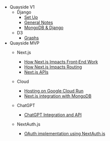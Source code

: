 * Quayside V1
    * Django
        * [Set Up](QuaysideV1/Django/SetUp.md)
        * [General Notes](QuaysideV1/Django/General.md)
        * [MongoDB & Django](QuaysideV1/Django/Mongo.md)
    * D3 
        * [Graphs](QuaysideV1/D3/Graph.md)
* Quayside MVP
    * Next.js
        * [How Next.js Impacts Front‐End Work](QuaysideMVP/Next.js/FrontEnd.md)
        * [How Next.js Impacts Routing](QuaysideMVP/Next.js/Routing.md)
        * [Next.js APIs](QuaysideMVP/Next.js/API.md)

    * Cloud
        * [Hosting on Google Cloud Run](QuaysideMVP/Cloud/CloudRun.md) 
        * [Next.js integration with MongoDB](QuaysideMVP/Cloud/MongoDB.md) 

    * ChatGPT
        * [ChatGPT Integration and API](QuaysideMVP/ChatGPT/API.md)
    * NextAuth.js
        * [OAuth implementation using NextAuth.js](QuaysideMVP/NextAuth.js/OAuth.md)